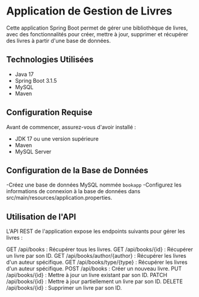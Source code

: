 # Application de Gestion de Livres

Cette application Spring Boot permet de gérer une bibliothèque de livres, avec des fonctionnalités pour créer, mettre à jour, supprimer et récupérer des livres à partir d'une base de données.
## Technologies Utilisées

- Java 17
- Spring Boot 3.1.5
- MySQL
- Maven
 ## Configuration Requise

Avant de commencer, assurez-vous d'avoir installé :

- JDK 17 ou une version supérieure
- Maven
- MySQL Server
## Configuration de la Base de Données

-Créez une base de données MySQL nommée `bookapp`
-Configurez les informations de connexion à la base de données dans src/main/resources/application.properties.

## Utilisation de l'API

L'API REST de l'application expose les endpoints suivants pour gérer les livres :

GET /api/books : Récupérer tous les livres.
GET /api/books/{id} : Récupérer un livre par son ID.
GET /api/books/author/{author} : Récupérer les livres d'un auteur spécifique.
GET /api/books/type/{type} : Récupérer les livres d'un auteur spécifique.
POST /api/books : Créer un nouveau livre.
PUT /api/books/{id} : Mettre à jour un livre existant par son ID.
PATCH /api/books/{id} : Mettre à jour partiellement un livre par son ID.
DELETE /api/books/{id} : Supprimer un livre par son ID.
